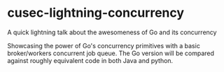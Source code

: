 # cusec-lightning-concurrency
A quick lightning talk about the awesomeness of Go and its concurrency

Showcasing the power of Go's concurrency primitives with a basic broker/workers concurrent job queue. The Go version will be compared against roughly equivalent code in both Java and python.
